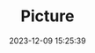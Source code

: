 ---
weight: 1
images:
- /images/edited/125.jpeg
title: Picture
date: 2023-12-09 15:25:39
tags: [luminar neo,work,24-70mm F2.8 DG DN | Art 019,ILCE-7M3,47.2,trafficlight]
---